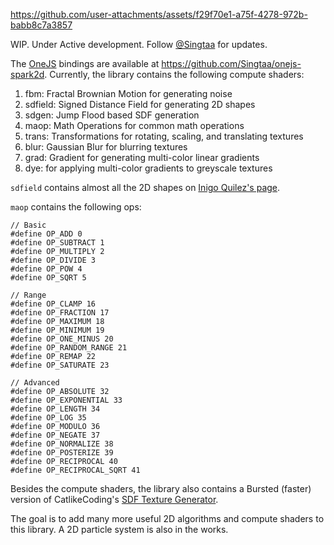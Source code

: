 https://github.com/user-attachments/assets/f29f70e1-a75f-4278-972b-babb8c7a3857
 
WIP. Under Active development. Follow [@Singtaa](https://x.com/Singtaa) for updates.

The [OneJS](https://onejs.com) bindings are available at https://github.com/Singtaa/onejs-spark2d. Currently, the library contains the following compute shaders:

1. fbm: Fractal Brownian Motion for generating noise
2. sdfield: Signed Distance Field for generating 2D shapes
3. sdgen: Jump Flood based SDF generation
4. maop: Math Operations for common math operations
5. trans: Transformations for rotating, scaling, and translating textures
6. blur: Gaussian Blur for blurring textures
7. grad: Gradient for generating multi-color linear gradients
8. dye: for applying multi-color gradients to greyscale textures

`sdfield` contains almost all the 2D shapes on [Inigo Quilez's page](https://iquilezles.org/articles/distfunctions2d/).

`maop` contains the following ops:

```hlsl
// Basic
#define OP_ADD 0
#define OP_SUBTRACT 1
#define OP_MULTIPLY 2
#define OP_DIVIDE 3
#define OP_POW 4
#define OP_SQRT 5

// Range
#define OP_CLAMP 16
#define OP_FRACTION 17
#define OP_MAXIMUM 18
#define OP_MINIMUM 19
#define OP_ONE_MINUS 20
#define OP_RANDOM_RANGE 21
#define OP_REMAP 22
#define OP_SATURATE 23

// Advanced
#define OP_ABSOLUTE 32
#define OP_EXPONENTIAL 33
#define OP_LENGTH 34
#define OP_LOG 35
#define OP_MODULO 36
#define OP_NEGATE 37
#define OP_NORMALIZE 38
#define OP_POSTERIZE 39
#define OP_RECIPROCAL 40
#define OP_RECIPROCAL_SQRT 41
```

Besides the compute shaders, the library also contains a Bursted (faster) version of CatlikeCoding's [SDF Texture Generator](https://catlikecoding.com/sdf-toolkit/docs/texture-generator/).

The goal is to add many more useful 2D algorithms and compute shaders to this library. A 2D particle system is also in the works. 
